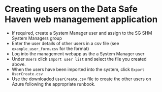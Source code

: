 # Creating users on the Data Safe Haven web management application

 * If required, create a System Manager user and assign to the SG SHM System Managers group  
 * Enter the user details of other users in a csv file (see `example_user_form.csv` for the format)
 * Log into the management webapp as the a System Manager user
 * Under `Users` click `Import user list` and select the file you created above.
 * When the users have been imported into the system, click `Export UserCreate.csv`
 * Use the downloaded `UserCreate.csv` file to create the other users on Azure following the appropriate runbook.
